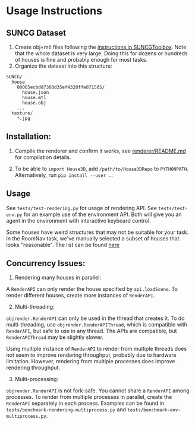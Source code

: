 
# Usage Instructions

## SUNCG Dataset
1. Create obj+mtl files following the [instructions in SUNCGToolbox](https://github.com/shurans/SUNCGtoolbox#convert-to-objmtl).
  Note that the whole dataset is very large. Doing this for dozens or hundreds of houses is fine and probably
  enough for most tasks.
2. Organize the dataset into this structure:

```
SUNCG/
  house
    00065ecbdd7300d35ef4328ffe871505/
      house.json
      house.mtl
      house.obj
    ...
  texture/
    *.jpg
```

## Installation:

1. Compile the renderer and confirm it works, see [renderer/README.md](renderer) for compilation details.

2. To be able to `import House3D`, add `/path/to/House3DRepo` to `PYTHONPATH`. Alternatively, run `pip install --user .`.

## Usage

See `tests/test-rendering.py` for usage of rendering API.
See `tests/test-env.py` for an example use of the environment API.
Both will give you an agent in the environment with interactive keyboard control.

Some houses have weird structures that may not be suitable for your task.
In the RoomNav task, we've manually selected a subset of houses that looks "reasonable".
The list can be found [here](https://github.com/facebookresearch/House3D/releases/download/v0.9/all_houses.json)

## Concurrency Issues:

1. Rendering many houses in parallel:

A `RenderAPI` can only render the house specified by `api.loadScene`. To render
different houses, create more instances of `RenderAPI`.

2. Multi-threading:

`objrender.RenderAPI` can only be used in the thread that creates it. 
To do multi-threading, use `objrender.RenderAPIThread`, which is compatible
with `RenderAPI`, but safe to use in any thread. The APIs are compatible, but
`RenderAPIThread` may be slightly slower.

Using multiple instance of `RenderAPI` to render from multiple threads does not
seem to improve rendering throughput, probably due to hardware limitation.
However, rendering from multiple processes does improve rendering throughput.

3. Multi-processing:

`objrender.RenderAPI` is not fork-safe. You cannot share a `RenderAPI` among processes.
To render from multiple processes in parallel, create the `RenderAPI` separately
in each process. Examples can be found in 
`tests/benchmark-rendering-multiprocess.py` and `tests/benchmark-env-multiprocess.py`.
